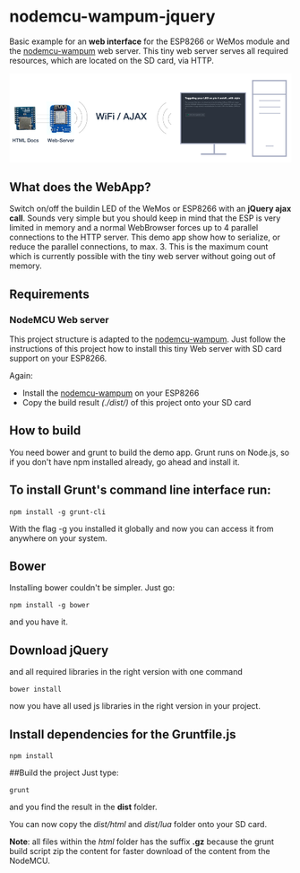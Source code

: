 # nodemcu-wampum-jquery

Basic example for an **web interface** for the ESP8266 or WeMos module and the
[nodemcu-wampum](https://github.com/freegroup/nodemcu-wampum) web server.
This tiny web server serves all required resources, which are located on
the SD card, via HTTP.

![WebServer](/teaser.png?raw=true "ESP8266 as full web server")


## What does the WebApp?
Switch on/off the buildin LED of the WeMos or ESP8266 with an **jQuery ajax call**.
Sounds very simple but you should keep in mind that the ESP is very limited in memory and
a normal WebBrowser forces up to 4 parallel connections to the HTTP server. This demo app show
how to serialize, or reduce the parallel connections, to max. 3. This is the maximum
count which is currently possible with the tiny web server without going out of memory.


## Requirements

### NodeMCU Web server
This project structure is adapted to the [nodemcu-wampum](https://github.com/freegroup/nodemcu-wampum).
Just follow the instructions of this project how to install this tiny Web server with SD card
support on your ESP8266.

Again:
 - Install the [nodemcu-wampum](https://github.com/freegroup/nodemcu-wampum) on your ESP8266
 - Copy the build result *(./dist/)* of this project onto your SD card


## How to build

You need bower and grunt to build the demo app.
Grunt runs on Node.js, so if you don't have npm installed already, go ahead and install it.

## To install Grunt's command line interface run:

```
npm install -g grunt-cli
```

With the flag -g you installed it globally and now you can access it from anywhere on your system.

## Bower
Installing bower couldn't be simpler. Just go:
```
npm install -g bower
```
and you have it.

## Download jQuery
and all required libraries in the right version with one command

```
bower install
```
now you have all used js libraries in the right version in your project.


## Install dependencies for the Gruntfile.js
```
npm install
```

##Build the project
Just type:
```
grunt
```
and you find the result in the **dist** folder.

You can now copy the *dist/html* and *dist/lua* folder onto your SD card.

**Note**: all files within the *html* folder has the suffix **.gz** because the
grunt build script zip the content for faster download of the content from the NodeMCU.

